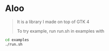 # Aloo

> It is a library I made on top of GTK 4
>
> To try example, run run.sh in examples with

```bash
cd examples
./run.sh
```

